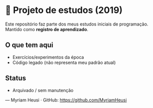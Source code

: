 # 🧩 Projeto de estudos (2019)

Este repositório faz parte dos meus estudos iniciais de programação.  
Mantido como **registro de aprendizado**.

## O que tem aqui
- Exercícios/experimentos da época
- Código legado (não representa meu padrão atual)

## Status
- Arquivado / sem manutenção

—
Myriam Heusi · GitHub: https://github.com/MyriamHeusi

